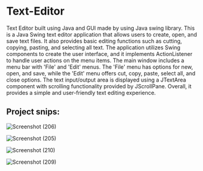 # Text-Editor


Text Editor built using Java and GUI made by using Java swing library. This is a Java Swing text editor application that allows users to create, open, and save text files. 
It also provides basic editing functions such as cutting, copying, pasting, and selecting all text. The application utilizes Swing components to create the user interface, 
and it implements ActionListener to handle user actions on the menu items. The main window includes a menu bar with 'File' and 'Edit' menus. The 'File' menu has options for new, open, and save, while the 'Edit' menu offers cut, copy, paste, select all, and close options. The text input/output area is displayed using a JTextArea component with scrolling functionality provided by JScrollPane. Overall, it provides a simple and user-friendly text editing experience.



## Project snips:

![Screenshot (206)](https://github.com/dharmendrakumarsoni/Text-Editor/assets/136853362/f9222a71-ec81-4a50-a6fc-e9cfb679ff83)

![Screenshot (205)](https://github.com/dharmendrakumarsoni/Text-Editor/assets/136853362/c94a1d29-b127-406a-b0fe-ca05aa28b2dc)

![Screenshot (210)](https://github.com/dharmendrakumarsoni/Text-Editor/assets/136853362/ccf428e5-f70a-4714-87cf-18060cbdf72f)

![Screenshot (209)](https://github.com/dharmendrakumarsoni/Text-Editor/assets/136853362/136af75b-5eb4-4700-b53a-3c19974e3332)
